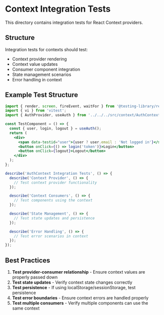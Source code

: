 # Context Integration Tests

This directory contains integration tests for React Context providers.

## Structure

Integration tests for contexts should test:
- Context provider rendering
- Context value updates
- Consumer component integration
- State management scenarios
- Error handling in context

## Example Test Structure

```jsx
import { render, screen, fireEvent, waitFor } from '@testing-library/react';
import { vi } from 'vitest';
import { AuthProvider, useAuth } from '../../../src/context/AuthContext';

const TestComponent = () => {
  const { user, login, logout } = useAuth();
  return (
    <div>
      <span data-testid="user">{user ? user.email : 'Not logged in'}</span>
      <button onClick={() => login('token')}>Login</button>
      <button onClick={logout}>Logout</button>
    </div>
  );
};

describe('AuthContext Integration Tests', () => {
  describe('Context Provider', () => {
    // Test context provider functionality
  });

  describe('Context Consumers', () => {
    // Test components using the context
  });

  describe('State Management', () => {
    // Test state updates and persistence
  });

  describe('Error Handling', () => {
    // Test error scenarios in context
  });
});
```

## Best Practices

1. **Test provider-consumer relationship** - Ensure context values are properly passed down
2. **Test state updates** - Verify context state changes correctly
3. **Test persistence** - If using localStorage/sessionStorage, test persistence
4. **Test error boundaries** - Ensure context errors are handled properly
5. **Test multiple consumers** - Verify multiple components can use the same context 